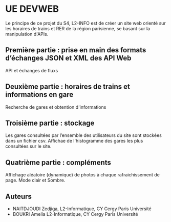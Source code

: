 # UE DEVWEB
Le principe de ce projet du S4, L2-INFO est de créer un site web orienté sur les horaires de trains et RER de la région parisienne, se basant sur la manipulation d'APIs.

## Première partie : prise en main des formats d’échanges JSON et XML des API Web
API et échanges de fluxs

## Deuxième partie : horaires de trains et informations en gare
Recherche de gares et obtention d'informations

## Troisième partie : stockage
Les gares consultées par l’ensemble des utilisateurs du site sont stockées dans un fichier csv.
Affichae de l'histogramme des gares les plus consultées sur le site.
## Quatrième partie : compléments
Affichage aléatoire (dynamique) de photos à chaque rafraichissement de page.
Mode clair et Sombre.

## Auteurs

- NAITDJOUDI Zedjiga, L2-Informatique, CY Cergy Paris Université
- BOUKRI Amelia L2-Informatique, CY Cergy Paris Université